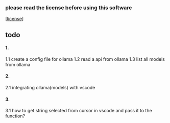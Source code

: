 ### please read the license before using this software

[[license]](LICENSE.md)

## todo

#### 1.

1.1 create a config file for ollama
1.2 read a api from ollama
1.3 list all models from ollama

#### 2.

2.1 integrating ollama(models) with vscode

#### 3.

3.1 how to get string selected from cursor in vscode and pass it to the function?
